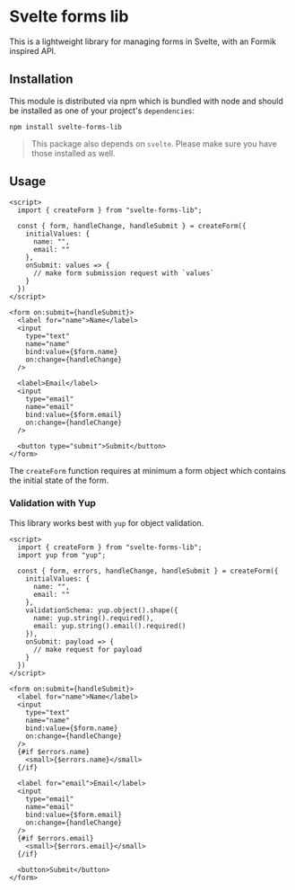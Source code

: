 # Svelte forms lib

This is a lightweight library for managing forms in Svelte, with an Formik inspired API.

## Installation

This module is distributed via npm which is bundled with node and
should be installed as one of your project's `dependencies`:

```
npm install svelte-forms-lib
```

> This package also depends on `svelte`. Please make sure you
> have those installed as well.

## Usage

```svelte
<script>
  import { createForm } from "svelte-forms-lib";

  const { form, handleChange, handleSubmit } = createForm({
    initialValues: {
      name: "",
      email: ""
    },
    onSubmit: values => {
      // make form submission request with `values`
    }
  })
</script>

<form on:submit={handleSubmit}>
  <label for="name">Name</label>
  <input
    type="text"
    name="name"
    bind:value={$form.name}
    on:change={handleChange}
  />

  <label>Email</label>
  <input
    type="email"
    name="email"
    bind:value={$form.email}
    on:change={handleChange}
  />

  <button type="submit">Submit</button>
</form>
```

The `createForm` function requires at minimum a form object which contains the initial state of the form.

### Validation with Yup

This library works best with `yup` for object validation.

```svelte
<script>
  import { createForm } from "svelte-forms-lib";
  import yup from "yup";

  const { form, errors, handleChange, handleSubmit } = createForm({
    initialValues: {
      name: "",
      email: ""
    },
    validationSchema: yup.object().shape({
      name: yup.string().required(),
      email: yup.string().email().required()
    }),
    onSubmit: payload => {
      // make request for payload
    }
  })
</script>

<form on:submit={handleSubmit}>
  <label for="name">Name</label>
  <input
    type="text"
    name="name"
    bind:value={$form.name}
    on:change={handleChange}
  />
  {#if $errors.name}
    <small>{$errors.name}</small>
  {/if}

  <label for="email">Email</label>
  <input
    type="email"
    name="email"
    bind:value={$form.email}
    on:change={handleChange}
  />
  {#if $errors.email}
    <small>{$errors.email}</small>
  {/if}

  <button>Submit</button>
</form>
```
